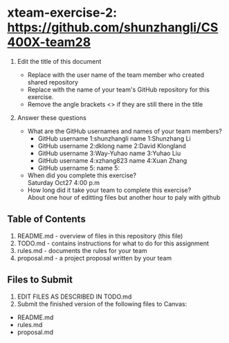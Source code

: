 # xteam-exercise-2: https://github.com/shunzhangli/CS400X-team28
1. Edit the title of this document
   * Replace <UserName> with the user name of the team member who created shared repository
   * Replace <GitHubRepositoryName> with the name of your team's GitHub repository for this exercise.
   * Remove the angle brackets <> if they are still there in the title

2. Answer these questions
   * What are the GitHub usernames and names of your team members?
       * GitHub username 1:shunzhangli name 1:Shunzhang Li
       * GitHub username 2:dklong      name 2:David Klongland
       * GitHub username 3:Way-Yuhao   name 3:Yuhao Liu
       * GitHub username 4:xzhang823   name 4:Xuan Zhang
       * GitHub username 5:       name 5:
   * When did you complete this exercise?   
   Saturday Oct27 4:00 p.m
   * How long did it take your team to complete this exercise?   
   About one hour of editting files but another hour to paly with github

## Table of Contents

1. README.md - overview of files in this repository (this file)
2. TODO.md - contains instructions for what to do for this assignment
3. rules.md - documents the rules for your team
4. proposal.md - a project proposal written by your team

## Files to Submit

1. EDIT FILES AS DESCRIBED IN TODO.md
2. Submit the finished version of the following files to Canvas:

* README.md
* rules.md
* proposal.md


